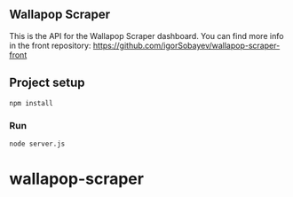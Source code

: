 ## Wallapop Scraper
This is the API for the Wallapop Scraper dashboard.
You can find more info in the front repository: https://github.com/igorSobayev/wallapop-scraper-front

## Project setup
```
npm install
```

### Run
```
node server.js
```
# wallapop-scraper
